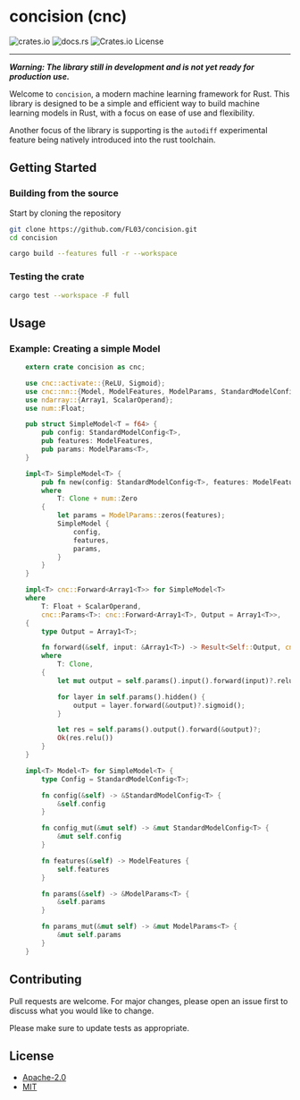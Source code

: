 # concision (cnc)

![crates.io](https://img.shields.io/crates/v/concision?logo=rust&style=for-the-badge)
![docs.rs](https://img.shields.io/docsrs/concision?style=for-the-badge&logo=rust)
![Crates.io License](https://img.shields.io/crates/l/concision?logo=rust&style=for-the-badge)

***

_**Warning: The library still in development and is not yet ready for production use.**_

Welcome to `concision`, a modern machine learning framework for Rust. This library is designed to be a simple and efficient way to build machine learning models in Rust, with a focus on ease of use and flexibility.

Another focus of the library is supporting is the `autodiff` experimental feature being natively introduced into the rust toolchain.

## Getting Started

### Building from the source

Start by cloning the repository

```bash
git clone https://github.com/FL03/concision.git
cd concision
```

```bash
cargo build --features full -r --workspace
```

### Testing the crate

```bash
cargo test --workspace -F full
```

## Usage

### Example: Creating a simple Model

```rust
    extern crate concision as cnc;

    use cnc::activate::{ReLU, Sigmoid};
    use cnc::nn::{Model, ModelFeatures, ModelParams, StandardModelConfig};
    use ndarray::{Array1, ScalarOperand};
    use num::Float;

    pub struct SimpleModel<T = f64> {
        pub config: StandardModelConfig<T>,
        pub features: ModelFeatures,
        pub params: ModelParams<T>,
    }

    impl<T> SimpleModel<T> {
        pub fn new(config: StandardModelConfig<T>, features: ModelFeatures) -> Self 
        where 
            T: Clone + num::Zero
        {
            let params = ModelParams::zeros(features);
            SimpleModel {
                config,
                features,
                params,
            }
        }
    }

    impl<T> cnc::Forward<Array1<T>> for SimpleModel<T>
    where
        T: Float + ScalarOperand,
        cnc::Params<T>: cnc::Forward<Array1<T>, Output = Array1<T>>,
    {
        type Output = Array1<T>;

        fn forward(&self, input: &Array1<T>) -> Result<Self::Output, cnc::Error>
        where
            T: Clone,
        {
            let mut output = self.params().input().forward(input)?.relu();

            for layer in self.params().hidden() {
                output = layer.forward(&output)?.sigmoid();
            }

            let res = self.params().output().forward(&output)?;
            Ok(res.relu())
        }
    }

    impl<T> Model<T> for SimpleModel<T> {
        type Config = StandardModelConfig<T>;

        fn config(&self) -> &StandardModelConfig<T> {
            &self.config
        }

        fn config_mut(&mut self) -> &mut StandardModelConfig<T> {
            &mut self.config
        }

        fn features(&self) -> ModelFeatures {
            self.features
        }

        fn params(&self) -> &ModelParams<T> {
            &self.params
        }

        fn params_mut(&mut self) -> &mut ModelParams<T> {
            &mut self.params
        }
    }
```

## Contributing

Pull requests are welcome. For major changes, please open an issue first
to discuss what you would like to change.

Please make sure to update tests as appropriate.

## License

* [Apache-2.0](https://choosealicense.com/licenses/apache-2.0/)
* [MIT](https://choosealicense.com/licenses/mit/)
